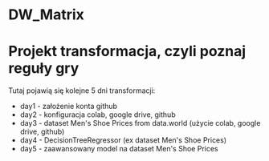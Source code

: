# DW_Matrix
# Projekt transformacja, czyli poznaj reguły gry

Tutaj pojawią się kolejne 5 dni transformacji:
- day1 - założenie konta github
- day2 - konfiguracja colab, google drive, github
- day3 - dataset Men's Shoe Prices from data.world (użycie colab, google drive, github)
- day4 - DecisionTreeRegressor (ex dataset Men's Shoe Prices)
- day5 - zaawansowany model na dataset Men's Shoe Prices
